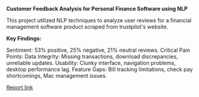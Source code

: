 **Customer Feedback Analysis for Personal Finance Software using NLP**

This project utilized NLP techniques to analyze user reviews for a financial management software product scraped from trustpilot's website.

**Key Findings:**

Sentiment: 53% positive, 25% negative, 21% neutral reviews.
Critical Pain Points:
Data Integrity: Missing transactions, download discrepancies, unreliable updates.
Usability: Clunky interface, navigation problems, desktop performance lag.
Feature Gaps: Bill tracking limitations, check pay shortcomings, Mac management issues.

[Report link](https://github.com/Benson-Ogheneochuko/personal-finance-software-user-review-analysis-with-NLP/blob/main/Financial%20management%20product%20NLP%20analysis%20report.pdf)
